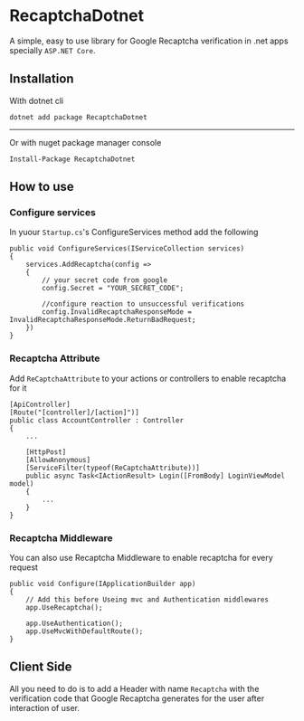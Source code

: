 # RecaptchaDotnet

A simple, easy to use library for Google Recaptcha verification in .net apps specially `ASP.NET Core`.

## Installation

With dotnet cli

    dotnet add package RecaptchaDotnet
----
Or with nuget package manager console
    
    Install-Package RecaptchaDotnet

## How to use


### Configure services

In yuour `Startup.cs`'s ConfigureServices method add the following

    public void ConfigureServices(IServiceCollection services) 
    {
        services.AddRecaptcha(config => 
        {
            // your secret code from google
            config.Secret = "YOUR_SECRET_CODE";
            
            //configure reaction to unsuccessful verifications
            config.InvalidRecaptchaResponseMode = InvalidRecaptchaResponseMode.ReturnBadRequest;
        })
    }

### Recaptcha Attribute

Add `ReCaptchaAttribute` to your actions or controllers to enable recaptcha for it

    
    [ApiController]
    [Route("[controller]/[action]")]
    public class AccountController : Controller
    {
        ...

        [HttpPost]
        [AllowAnonymous]
        [ServiceFilter(typeof(ReCaptchaAttribute))]
        public async Task<IActionResult> Login([FromBody] LoginViewModel model)
        {
            ...
        }
    }

### Recaptcha Middleware

You can also use Recaptcha Middleware to enable recaptcha for every request

    public void Configure(IApplicationBuilder app) 
    {
        // Add this before Useing mvc and Authentication middlewares
        app.UseRecaptcha();

        app.UseAuthentication();
        app.UseMvcWithDefaultRoute();
    }

## Client Side

All you need to do is to add a Header with name `Recaptcha` with the verification code that Google Recaptcha generates for the user after interaction of user.